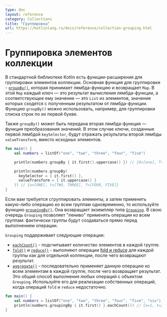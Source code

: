 ```yaml
---
type: doc
layout: reference
category: Collections
title: "Группировка"
url: https://kotlinlang.ru/docs/reference/collection-grouping.html
---
```


<!-- # Grouping -->
# Группировка элементов коллекции

<!-- The Kotlin standard library provides extension functions for grouping collection elements.
The basic function [`groupBy()`](https://kotlinlang.org/api/latest/jvm/stdlib/kotlin.collections/group-by.html) takes a
lambda function and returns a `Map`. In this map, each key is the lambda result and the corresponding value is the `List`
of elements on which this result is returned. This function can be used, for example, to group a list of `String`s by
their first letter.  -->
В стандартной библиотеке Kotlin есть функции-расширения для группировки элементов коллекции. Основная функция для группировки -
[`groupBy()`](https://kotlinlang.org/api/latest/jvm/stdlib/kotlin.collections/group-by.html), которая принимает лямбда-функцию и возвращает `Map`. В этой `Map` каждый ключ — это результат вычисления лямбда-функции, а соответствующее ему значение — это `List` из элементов, значения которых сходятся с полученным результатом от лямбда-функции. Функцию `groupBy()` можно использовать, например, для группировки списка строк по их первой букве.

<!-- You can also call `groupBy()` with a second lambda argument – a value transformation function.
In the result map of `groupBy()` with two lambdas, the keys produced by `keySelector` function are mapped to the results
of the value transformation function instead of the original elements. -->
Также `groupBy()` может быть передана вторая лямбда-функция — функция преобразования значений. В этом случае ключи, созданные первой лямбдой `keySelector`, будут отражать результаты второй лямбды `valueTransform`, вместо исходных элементов.

```kotlin
fun main() {
    val numbers = listOf("one", "two", "three", "four", "five")

    println(numbers.groupBy { it.first().uppercase() }) // {O=[one], T=[two, three], F=[four, five]}

    println(numbers.groupBy(
      keySelector = { it.first() },
      valueTransform = { it.uppercase() }
    )) // {o=[ONE], t=[TWO, THREE], f=[FOUR, FIVE]}
}
```

<!-- If you want to group elements and then apply an operation to all groups at one time, use the function [`groupingBy()`](https://kotlinlang.org/api/latest/jvm/stdlib/kotlin.collections/grouping-by.html).
It returns an instance of the [`Grouping`](https://kotlinlang.org/api/latest/jvm/stdlib/kotlin.collections/-grouping/index.html)
type. The `Grouping` instance lets you apply operations to all groups in a lazy manner: the groups are actually built
right before the operation execution. -->
Если вам требуется сгруппировать элементы, а затем применить какую-либо операцию ко всем группам одновременно, то используйте функцию
[`groupingBy()`](https://kotlinlang.org/api/latest/jvm/stdlib/kotlin.collections/grouping-by.html). Она возвращает экземпляр типа
[`Grouping`](https://kotlinlang.org/api/latest/jvm/stdlib/kotlin.collections/-grouping/index.html). В свою очередь `Grouping` позволяет "лениво" применять операции ко всем группам: фактически группы будут создаваться прямо перед выполнением операции.

<!-- Namely, `Grouping` supports the following operations:

* [`eachCount()`](https://kotlinlang.org/api/latest/jvm/stdlib/kotlin.collections/each-count.html) counts the elements in each group.
* [`fold()`](https://kotlinlang.org/api/latest/jvm/stdlib/kotlin.collections/fold.html) and [`reduce()`](https://kotlinlang.org/api/latest/jvm/stdlib/kotlin.collections/reduce.html)
   perform [fold and reduce](collection-aggregate.md#fold-and-reduce) operations on each group as a separate collection
   and return the results.
* [`aggregate()`](https://kotlinlang.org/api/latest/jvm/stdlib/kotlin.collections/aggregate.html) applies a given operation
   subsequently to all the elements in each group and returns the result.
   This is the generic way to perform any operations on a `Grouping`. Use it to implement custom operations when fold or reduce are not enough. -->
`Grouping` поддерживает следующие операции:
* [`eachCount()`](https://kotlinlang.org/api/latest/jvm/stdlib/kotlin.collections/each-count.html) - подсчитывает количество элементов в каждой группе.
* [`fold()`](https://kotlinlang.org/api/latest/jvm/stdlib/kotlin.collections/fold.html) и [`reduce()`](https://kotlinlang.org/api/latest/jvm/stdlib/kotlin.collections/reduce.html) - выполняют операции [fold и reduce](collection-aggregate.html#fold-and-reduce) для каждой группы как для отдельной коллекции, после чего возвращают результат.
* [`aggregate()`](https://kotlinlang.org/api/latest/jvm/stdlib/kotlin.collections/aggregate.html) - последовательно применяет данную операцию ко всем элементам в каждой группе, после чего возвращает результат. Это общий способ выполнения любых операций с объектом `Grouping`. Используйте его для реализации собственных операций, когда операций `fold` и `reduce` недостаточно.

```kotlin
fun main() {
    val numbers = listOf("one", "two", "three", "four", "five", "six")
    println(numbers.groupingBy { it.first() }.eachCount()) // {o=1, t=2, f=2, s=1}
}
```

